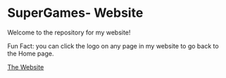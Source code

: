# SuperGames- Website

Welcome to the repository for my website!


Fun Fact: you can click the logo on any page in my website to go back to the Home page.

[The Website](https://supergames-d.github.io)
